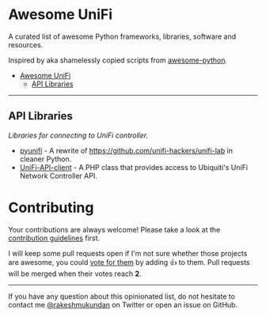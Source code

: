 # Awesome UniFi

A curated list of awesome Python frameworks, libraries, software and resources.

Inspired by aka shamelessly copied scripts from [awesome-python](https://github.com/vinta/awesome-python). 

- [Awesome UniFi](#awesome-unifi)
    - [API Libraries](#api-libraries)
    

---

## API Libraries

*Libraries for connecting to UniFi controller.*

* [pyunifi](https://github.com/finish06/pyunifi) - A rewrite of https://github.com/unifi-hackers/unifi-lab in cleaner Python.
* [UniFi-API-client](https://github.com/Art-of-WiFi/UniFi-API-client) - A PHP class that provides access to Ubiquiti's UniFi Network Controller API.



# Contributing

Your contributions are always welcome! Please take a look at the [contribution guidelines](https://github.com/Nibblecomm/awesome-unifi/blob/master/CONTRIBUTING.md) first.

I will keep some pull requests open if I'm not sure whether those projects are awesome, you could [vote for them](https://github.com/Nibblecomm/awesome-unifi/awesome-python/pulls) by adding :+1: to them. Pull requests will be merged when their votes reach **2**.

- - -

If you have any question about this opinionated list, do not hesitate to contact me [@rakeshmukundan](https://twitter.com/rakeshmukundan) on Twitter or open an issue on GitHub.


